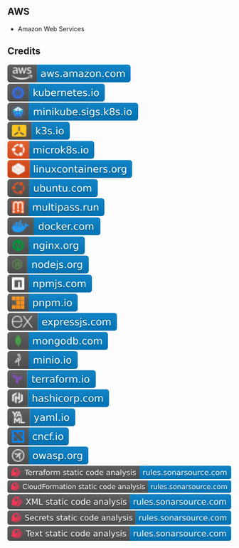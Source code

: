 AWS
---

- Amazon Web Services

Credits
-------
[![image](
Credits/aws.amazon.com.svg)](https://aws.amazon.com/)  
[![image](
Credits/kubernetes.io.svg)](https://kubernetes.io/)  
[![image](
Credits/minikube.sigs.k8s.io.svg)](https://minikube.sigs.k8s.io/)  
[![image](
Credits/k3s.io.svg)](https://k3s.io/)  
[![image](
Credits/microk8s.io.svg)](https://microk8s.io/)  
[![image](
Credits/linuxcontainers.org.svg)](https://linuxcontainers.org/)  
[![image](
Credits/ubuntu.com.svg)](https://ubuntu.com/)  
[![image](
Credits/multipass.run.svg)](https://multipass.run/)  
[![image](
Credits/docker.com.svg)](https://docker.com/)  
[![image](
Credits/nginx.org.svg)](https://nginx.org/)  
[![image](
Credits/nodejs.org.svg)](https://nodejs.org/)  
[![image](
Credits/npmjs.com.svg)](https://npmjs.com/)  
[![image](
Credits/pnpm.io.svg)](https://pnpm.io/)  
[![image](
Credits/expressjs.com.svg)](https://expressjs.com/)  
[![image](
Credits/mongodb.com.svg)](https://mongodb.com/)  
[![image](
Credits/minio.io.svg)](https://minio.io)  
[![image](
Credits/terraform.io.svg)](https://terraform.io/)  
[![image](
Credits/hashicorp.com.svg)](https://hashicorp.com/)  
[![image](
Credits/yaml.io.svg)](https://yaml.io/)  
[![image](
Credits/cncf.io.svg)](https://cncf.io/)  
[![image](
Credits/owasp.org.svg)](https://owasp.org/)  
[![image](
Credits/Terraform-static-code-analysis-rules.sonarsource.com.svg)](https://rules.sonarsource.com/terraform/)  
[![image](
Credits/CloudFormation-static-code-analysis-rules.sonarsource.com.svg)](https://rules.sonarsource.com/cloudformation/)  
[![image](
Credits/XML-static-code-analysis-rules.sonarsource.com.svg)](https://rules.sonarsource.com/xml/)  
[![image](
Credits/Secrets-static-code-analysis-rules.sonarsource.com.svg)](https://rules.sonarsource.com/secrets/)  
[![image](
Credits/Text-static-code-analysis-rules.sonarsource.com.svg)](https://rules.sonarsource.com/text/)
